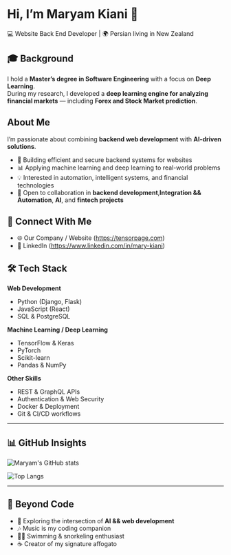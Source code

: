 # Hi, I’m Maryam Kiani 👋  

💻 Website Back End Developer | 🌍 Persian living in New Zealand  


## 🎓 Background  
I hold a **Master’s degree in Software Engineering** with a focus on **Deep Learning**.  
During my research, I developed a **deep learning engine for analyzing financial markets** — including **Forex and Stock Market prediction**.  


## About Me  
I’m passionate about combining **backend web development** with **AI-driven solutions**.  
- 🔧 Building efficient and secure backend systems for websites  
- 📊 Applying machine learning and deep learning to real-world problems  
- 💡 Interested in automation, intelligent systems, and financial technologies  
- 🤝 Open to collaboration in **backend development**,**Integration && Automation**, **AI**, and **fintech projects**  


## 🔗 Connect With Me  
- 🌐 Our Company / Website (https://tensorpage.com)  
- 💼 LinkedIn (https://www.linkedin.com/in/mary-kiani) 


## 🛠️ Tech Stack  
**Web Development**  
- Python (Django, Flask)  
- JavaScript (React)  
- SQL & PostgreSQL  

**Machine Learning / Deep Learning**  
- TensorFlow & Keras  
- PyTorch  
- Scikit-learn  
- Pandas & NumPy  

**Other Skills**  
- REST & GraphQL APIs  
- Authentication & Web Security  
- Docker & Deployment  
- Git & CI/CD workflows  

---

## 📊 GitHub Insights  
![Maryam's GitHub stats](https://github-readme-stats.vercel.app/api?username=sociable7&show_icons=true&theme=tokyonight)  

![Top Langs](https://github-readme-stats.vercel.app/api/top-langs/?username=sociable7&layout=compact&theme=tokyonight)  

---

## 🌱 Beyond Code  
- 📖 Exploring the intersection of **AI && web development**  
- 🎶 Music is my coding companion  
- 🏊‍♀️ Swimming & snorkeling enthusiast
- ☕ Creator of my signature affogato
